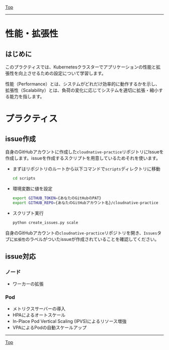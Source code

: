 [Top](../README.md)  

---

# 性能・拡張性

## はじめに

このプラクティスでは、Kubernetesクラスターでアプリケーションの性能と拡張性を向上させるための設定について学習します。

性能（Performance）とは、システムがどれだけ効率的に動作するかを示し、拡張性（Scalability）とは、負荷の変化に応じてシステムを適切に拡張・縮小する能力を指します。

# プラクティス

## issue作成

自身のGitHubアカウントに作成した`cloudnative-practice`リポジトリにIssueを作成します。issueを作成するスクリプトを用意しているためそれを使います。

- まずはリポジトリのルートから以下コマンドで`scripts`ディレクトリに移動

  ``` sh
  cd scripts
  ```

- 環境変数に値を設定

  ``` sh
  export GITHUB_TOKEN={あなたのGitHubのPAT}
  export GITHUB_REPO={あなたのGitHubアカウント名}/cloudnative-practice
  ```

- スクリプト実行

  ``` sh
  python create_issues.py scale
  ```

自身のGitHubアカウントの`cloudnative-practice`リポジトリを開き、`Issues`タブに`拡張性`のラベルがついたissueが作成されていることを確認してください。

## issue対応

### ノード

  - ワーカーの拡張

### Pod

  - メトリクスサーバーの導入
  - HPAによるオートスケール
  - In-Place Pod Vertical Scaling (IPVS)によるリソース増強
  - VPAによるPodの自動スケールアップ

---

[Top](../README.md)  
